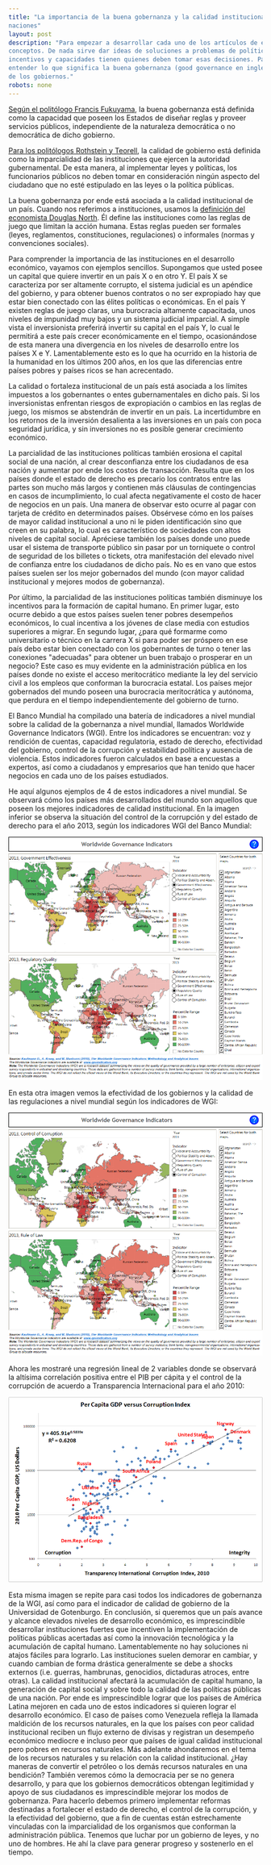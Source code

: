 ```yaml
---
title: "La importancia de la buena gobernanza y la calidad institucional para el desarrollo de las
naciones"
layout: post
description: "Para empezar a desarrollar cada uno de los artículos de este blog es preciso definir varios
conceptos. De nada sirve dar ideas de soluciones a problemas de políticas públicas sin saber qué
incentivos y capacidades tienen quienes deben tomar esas decisiones. Para ello es fundamental
entender lo que significa la buena gobernanza (good governance en inglés), la cual mide la calidad
de los gobiernos."
robots: none
---
```



[Según el politólogo Francis Fukuyama][1], la buena gobernanza está definida como la capacidad que poseen los Estados de diseñar reglas y proveer servicios públicos, independiente de la naturaleza democrática o no democrática de dicho gobierno. 

[Para los politólogos Rothstein y Teorell][2], la calidad de gobierno está definida como la imparcialidad de las
instituciones que ejercen la autoridad gubernamental. De esta manera, al implementar leyes y
políticas, los funcionarios públicos no deben tomar en consideración ningún aspecto del ciudadano
que no esté estipulado en las leyes o la política públicas.

La buena gobernanza por ende está asociada a la calidad institucional de un país. Cuando
nos referimos a instituciones, usamos la [definición del economista Douglas North][3]. Él define las instituciones como las reglas de juego que limitan la acción humana. Estas reglas pueden ser formales (leyes, reglamentos, constituciones, regulaciones) o informales (normas y convenciones sociales).

Para comprender la importancia de las instituciones en el desarrollo económico, vayamos con ejemplos sencillos. Supongamos que usted posee un capital que quiere invertir en un país X o en otro Y. El país X se caracteriza por ser altamente corrupto, el sistema judicial es un apéndice del gobierno, y para obtener buenos contratos o no ser expropiado hay que estar bien conectado con las élites políticas o económicas. En el país Y existen reglas de juego claras, una burocracia altamente capacitada, unos niveles de impunidad muy bajos y un sistema judicial imparcial. A simple vista el inversionista preferirá invertir su capital en el país Y, lo cual le permitirá a este país crecer económicamente en el tiempo, ocasionándose de esta manera una divergencia en los niveles de desarrollo entre los países X e Y. Lamentablemente esto es lo que ha ocurrido en la historia de la humanidad en los últimos 200 años, en los que las diferencias entre países pobres y países ricos se han acrecentado. 

La calidad o fortaleza institucional de un país está asociada a los límites impuestos a los
gobernantes o entes gubernamentales en dicho país. Si los inversionistas enfrentan riesgos de expropiación o cambios en las reglas de juego, los mismos se abstendrán de invertir en un país. La incertidumbre en los retornos de la inversión desalienta a las inversiones en un país con poca seguridad jurídica, y sin inversiones no es posible generar crecimiento económico. 

La parcialidad de las instituciones políticas también erosiona el capital social de una nación, al
crear desconfianza entre los ciudadanos de esa nación y aumentar por ende los costos de transacción. Resulta que en los países donde el estado de derecho es precario los contratos entre las partes son mucho más largos y contienen más cláusulas de contingencias en casos de incumplimiento, lo cual afecta negativamente el costo de hacer de negocios en un país. Una manera de observar esto ocurre al pagar con tarjeta de crédito en determinados países. Obsérvese
cómo en los países de mayor calidad institucional a uno ni le piden identificación sino que creen en su palabra, lo cual es característico de sociedades con altos niveles de capital social. Apréciese también los países donde uno puede usar el sistema de transporte público sin pasar por un torniquete o control de seguridad de los billetes o tickets, otra manifestación del elevado nivel de confianza entre los ciudadanos de dicho país. No es en vano que estos países suelen ser los mejor gobernados del mundo (con mayor calidad institucional y mejores modos de gobernanza).

Por último, la parcialidad de las instituciones políticas también disminuye los incentivos para la formación de capital humano. En primer lugar, esto ocurre debido a que estos países suelen tener
pobres desempeños económicos, lo cual incentiva a los jóvenes de clase media con estudios superiores a migrar. En segundo lugar, ¿para qué formarme como universitario o técnico en la carrera X si para poder ser próspero en ese país debo estar bien conectado con los gobernantes de turno o tener las conexiones "adecuadas" para obtener un buen trabajo o prosperar en un negocio? Este caso es muy evidente en la administración pública en los países donde no existe el
acceso meritocrático mediante la ley del servicio civil a los empleos que conforman la burocracia estatal. Los países mejor gobernados del mundo poseen una burocracia meritocrática y autónoma, que perdura en el tiempo independientemente del gobierno de turno.

El Banco Mundial ha compilado una batería de indicadores a nivel mundial sobre la calidad de la gobernanza a nivel mundial, llamados Worldwide Governance Indicators (WGI). Entre los indicadores se encuentran: voz y rendición de cuentas, capacidad regulatoria, estado de derecho, efectividad del gobierno, control de la corrupción y estabilidad política y ausencia de violencia. Estos indicadores fueron calculados en base a encuestas a expertos, así como a ciudadanos y empresarios que han tenido que hacer negocios en cada uno de los países estudiados.

He aquí algunos ejemplos de 4 de estos indicadores a nivel mundial. Se observará cómo los países más desarrollados del mundo son aquellos que poseen los mejores indicadores de calidad institucional. En la imagen inferior se observa la situación del control de la corrupción y del estado de derecho para el año 2013, según los indicadores WGI del Banco Mundial: 

![Banco mundial data](/assets/1.png)

En esta otra imagen vemos la efectividad de los gobiernos y la calidad de las regulaciones a nivel
mundial según los indicadores de WGI: 

![Banco mundial data 2](/assets/2.png)

Ahora les mostraré una regresión lineal de 2 variables donde se observará la altísima correlación positiva entre el PIB per cápita y el control de la corrupción de acuerdo a Transparencia Internacional para el año 2010:

![Banco mundial data 3](/assets/3.jpg)

Esta misma imagen se repite para casi todos los indicadores de gobernanza de la WGI, así como para el indicador de calidad de gobierno de la Universidad de Gotenburgo. En conclusión, si queremos que un país avance y alcance elevados niveles de desarrollo económico, es imprescindible desarrollar instituciones fuertes que incentiven la implementación de políticas públicas acertadas así como la innovación tecnológica y la acumulación de capital humano. Lamentablemente no hay soluciones ni atajos fáciles para lograrlo. Las instituciones suelen demorar en cambiar, y cuando cambian de forma drástica generalmente se debe a shocks
externos (i.e. guerras, hambrunas, genocidios, dictaduras atroces, entre otras). La calidad institucional afectará la acumulación de capital humano, la generación de capital social y sobre todo la calidad de las políticas públicas de una nación. Por ende es imprescindible lograr que los países de América Latina mejoren en cada uno de estos indicadores si quieren lograr el desarrollo económico. El caso de países como Venezuela refleja la llamada
maldición de los recursos naturales, en la que los países con peor calidad institucional reciben un flujo externo de divisas y registran un desempeño económico mediocre e incluso peor que países de igual calidad institucional pero pobres en recursos naturales. Más adelante ahondaremos en el
tema de los recursos naturales y su relación con la calidad institucional. ¿Hay maneras de convertir el petróleo o los demás recursos naturales en una bendición? También veremos cómo la democracia per se no genera desarrollo, y para que los gobiernos democráticos obtengan
legitimidad y apoyo de sus ciudadanos es imprescindible mejorar los modos de gobernanza. Para hacerlo debemos primero implementar reformas destinadas a fortalecer el estado de derecho, el control de la corrupción, y la efectividad del gobierno, que a fin de cuentas están estrechamente vinculadas con la imparcialidad de los organismos que conforman la administración pública. Tenemos que luchar por un gobierno de leyes, y no uno de hombres. He ahí la clave para generar progreso y sostenerlo en el tiempo.


[1]: http://governancejournal.net/2013/03/04/fukuyama-askswhat-is-governance/
[2]: http://governancejournal.net/2013/03/05/rothstein-onwhat-is-governance
[3]: http://www.washington.edu/research/showcase/1960a.html
